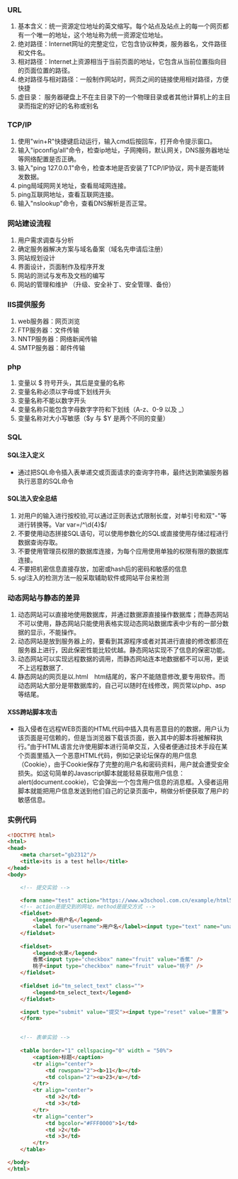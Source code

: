 ### URL

1. 基本含义：统一资源定位地址的英文缩写。每个站点及站点上的每一个网页都有一个唯一的地址，这个地址称为统一资源定位地址。
2. 绝对路径：Internet网址的完整定位，它包含协议种类，服务器名，文件路径和文件名。
3. 相对路径：Internet上资源相当于当前页面的地址，它包含从当前位置指向目的页面位置的路径。
4. 绝对路径与相对路径：一般制作网站时，网页之间的链接使用相对路径，方便快捷  
5. 虚目录： 服务器硬盘上不在主目录下的一个物理目录或者其他计算机上的主目录而指定的好记的名称或别名

###  TCP/IP
1. 使用"win+R"快捷键启动运行，输入cmd后按回车，打开命令提示窗口。
2. 输入"ipconfig/all"命令，检查ip地址，子网掩码，默认网关，DNS服务器地址等网络配置是否正确。
3. 输入"ping 127.0.0.1"命令，检查本地是否安装了TCP/IP协议，网卡是否能转发数据。
4. ping局域网网关地址，查看局域网连接。
5. ping互联网地址，查看互联网连接。
6. 输入"nslookup"命令，查看DNS解析是否正常。

###  网站建设流程
1. 用户需求调查与分析
2. 确定服务器解决方案与域名备案（域名先申请后注册）
3. 网站规划设计
4. 界面设计，页面制作及程序开发
3. 网站的测试与发布及文档的编写
4. 网站的管理和维护 （升级、安全补丁、安全管理、备份）

### IIS提供服务
1. web服务器：网页浏览
2. FTP服务器：文件传输
3. NNTP服务器：网络新闻传输
4. SMTP服务器：邮件传输

### php
1. 变量以 $ 符号开头，其后是变量的名称
2. 变量名称必须以字母或下划线开头
3. 变量名称不能以数字开头
4. 变量名称只能包含字母数字字符和下划线（A-z、0-9 以及 _）
5. 变量名称对大小写敏感（$y 与 $Y 是两个不同的变量）

### SQL
#### SQL注入定义
* 通过把SQL命令插入表单递交或页面请求的查询字符串，最终达到欺骗服务器执行恶意的SQL命令


#### SQL法入安全总结
1. 对用户的输入进行按校验,可以通过正则表达式限制长度，对单引号和双"-"等进行转换等。Var var=/^\d{4}$/
2. 不要使用动态拼接SQL语句，可以使用参数化的SQL或直接使用存储过程进行数据查询存取。
3. 不要使用管理员权限的数据库连接，为每个应用使用单独的权限有限的数据库连接。
4. 不要把机密信息直接存放，加密或hash后的密码和敏感的信息
5. sgl注入的检测方法一般采取辅助软件或网站平台来检测

###  动态网站与静态的差异
1. 动态网站可以直接地使用数据库，并通过数据源直接操作数据库；而静态网站不可以使用，静态网站只能使用表格实现动态网站数据库表中少有的一部分数据的显示，不能操作。
2. 动态网站是放到服务器上的，要看到其源程序或者对其进行直接的修改都须在服务器上进行，因此保密性能比较优越。静态网站实现不了信息的保密功能。
3. 动态网站可以实现远程数据的调用，而静态网站连本地数据都不可以用，更谈不上远程数据了.
4. 静态网站的网页是以.html　htm结尾的，客户不能随意修改,要专用软件。而动态网站大部分是带数据库的，自己可以随时在线修改，网页常以php、asp等结尾。


#### XSS跨站脚本攻击
* 指入侵者在远程WEB页面的HTML代码中插入具有恶意目的的数据，用户认为该页面是可信赖的，但是当浏览器下载该页面，嵌入其中的脚本将被解释执行。”由于HTML语言允许使用脚本进行简单交互，入侵者便通过技术手段在某个页面里插入一个恶意HTML代码，例如记录论坛保存的用户信息（Cookie），由于Cookie保存了完整的用户名和密码资料，用户就会遭受安全损失。如这句简单的Javascript脚本就能轻易获取用户信息：alert(document.cookie)，它会弹出一个包含用户信息的消息框。入侵者运用脚本就能把用户信息发送到他们自己的记录页面中，稍做分析便获取了用户的敏感信息。

### 实例代码
```html
<!DOCTYPE html>
<html>
<head>
    <meta charset="gb2312"/>
    <title>its is a test hello</title>
</head>
<body>

    <!-- 提交实验 -->

    <form name="test" action="https://www.w3school.com.cn/example/html5/demo_form.asp" method="GET">
    <!-- action是提交到的网址，method是提交方式 -->
    <fieldset>
        <legend>用户名</legend>
        <label for="username">用户名</label><input type="text" name="uname" id="username"/>
    </fieldset>
    
    <fieldset>
        <legend>水果</legend>
        香蕉<input type="checkbox" name="fruit" value="香蕉" />
        桃子<input type="checkbox" name="fruit" value="桃子" />
    </fieldset>
    
    <fieldset id="tm_select_text" class="">
        <legend>tm_select_text</legend>
    </fieldset>

    <input type="submit" value="提交"><input type="reset" value="重置">
    </form>


    <!-- 表单实验 -->
    
    <table border="1" cellspacing="0" width = "50%">
        <caption>标题</caption>
        <tr align="center">
            <td rowspan="2"><b>11</b></td>
            <td colspan="2"><u>23</u></td>
        </tr>
        <tr align="center">
            <td >2</td>
            <td >3</td>
        </tr>
        <tr align="center">
            <td bgcolor="#FFF0000">1</td>
            <td >2</td>
            <td >3</td>
        </tr>
    </table>

</body>
</html>
```

